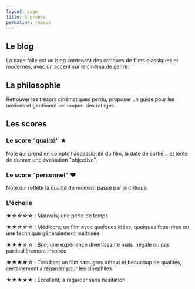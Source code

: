 ```yaml
---
layout: page
title: A propos
permalink: /about
---
```


## Le blog

La page folle est un blog contenant des critiques de films classiques et modernes, avec un accent sur le cinéma de genre.

## La philosophie

Retrouver les trésors cinématiques perdu, proposer un guide pour les novices et gentiment se moquer des ratages.

## Les scores

### Le score "qualité" ★

Note qui prend en compte l'accessibilité du film, la date de sortie... et tente de donner une évaluation "objective".

### Le score "personnel" ♥

Note qui reflète la qualité du moment passé par le critique.

### L'échelle

★☆☆☆☆ : Mauvais; une perte de temps

★★☆☆☆ : Médiocre; un film avec quelques idées, quelques fous-rires ou une technique généralement maîtrisée

★★★☆☆ : Bon; une expérience divertissante mais inégale ou pas particulièrement inspirée

★★★★☆ : Très bon; un film sans gros défaut et beaucoup de qualités, certainement à regarder pour les cinéphiles

★★★★★ : Excellent; à regarder sans hésitation
